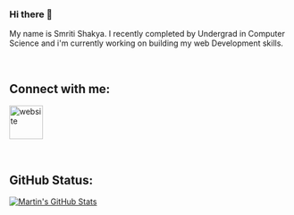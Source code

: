 

<!--
**smriteshakya/smriteshakya** is a ✨ _special_ ✨ repository because its `README.md` (this file) appears on your GitHub profile.

Here are some ideas to get you started:

- 🔭 I’m currently working on ...
- 🌱 I’m currently learning ...
- 👯 I’m looking to collaborate on ...
- 🤔 I’m looking for help with ...
- 💬 Ask me about ...
- 📫 How to reach me: ...
- 😄 Pronouns: ...
- ⚡ Fun fact: ...
-->
### Hi there 👋

My name is Smriti Shakya. I recently completed by Undergrad in Computer Science and i'm currently working on building my web Development skills.

</br>

## Connect with me:

[<img alt="website" width="60px" src="https://www.flaticon.com/svg/static/icons/svg/1409/1409945.svg" />](https://www.linkedin.com/in/smriti-shakya)


</br>

## GitHub Status:

<a href="https://github.com/smriteshakya/smriteshakya">
 <img align="center" src="https://github-readme-stats.vercel.app/api?username=smriteshakya&show_icons=true&line_height=27&count_private=true&title_color=ffffff&text_color=c9cacc&icon_color=2bbc8a&bg_color=1d1f21" alt="Martin's GitHub Stats" />
</a>
